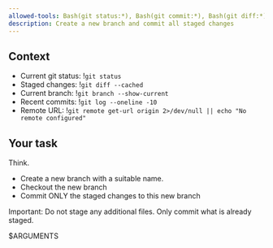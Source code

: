```yaml
---
allowed-tools: Bash(git status:*), Bash(git commit:*), Bash(git diff:*), Bash(git log:*), Bash(git branch:*), Bash(git checkout:*)
description: Create a new branch and commit all staged changes
---
```


## Context

- Current git status: !`git status`
- Staged changes: !`git diff --cached`
- Current branch: !`git branch --show-current`
- Recent commits: !`git log --oneline -10`
- Remote URL: !`git remote get-url origin 2>/dev/null || echo "No remote configured"`

## Your task
Think.
* Create a new branch with a suitable name.
* Checkout the new branch
* Commit ONLY the staged changes to this new branch

Important: Do not stage any additional files. Only commit what is already staged.

$ARGUMENTS